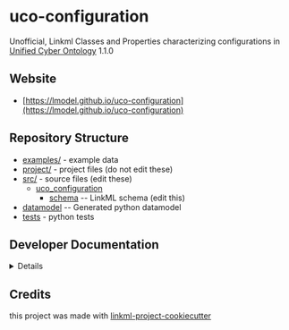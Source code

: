 # uco-configuration

Unofficial, Linkml Classes and Properties characterizing configurations in [Unified Cyber Ontology](https://unifiedcyberontology.org/) 1.1.0

## Website

* [https://lmodel.github.io/uco-configuration](https://lmodel.github.io/uco-configuration)

## Repository Structure

* [examples/](examples/) - example data
* [project/](project/) - project files (do not edit these)
* [src/](src/) - source files (edit these)
    * [uco_configuration](src/uco_configuration)
        * [schema](src/uco_configuration/schema) -- LinkML schema (edit this)
* [datamodel](src/uco_configuration/datamodel) -- Generated python datamodel
* [tests](tests/) - python tests

## Developer Documentation

<details>
Use the `make` command to generate project artefacts:

- `make all`: make everything
- `make deploy`: deploys site

</details>

## Credits

this project was made with [linkml-project-cookiecutter](https://github.com/linkml/linkml-project-cookiecutter)
